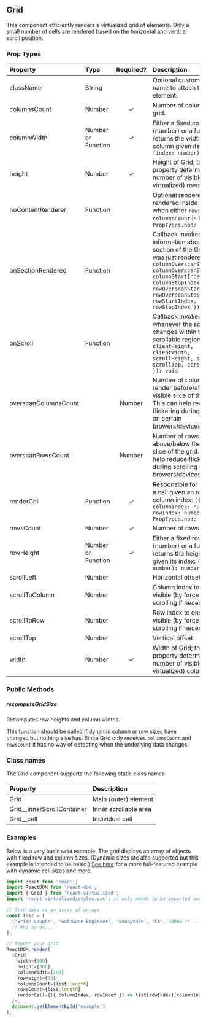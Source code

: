 Grid
---------------

This component efficiently renders a virtualized grid of elements.
Only a small number of cells are rendered based on the horizontal and vertical scroll position.

### Prop Types
| Property | Type | Required? | Description |
|:---|:---|:---:|:---|
| className | String |  | Optional custom CSS class name to attach to root Grid element. |
| columnsCount | Number | ✓ | Number of columns in grid. |
| columnWidth | Number or Function | ✓ | Either a fixed column width (number) or a function that returns the width of a column given its index: `(index: number): number` |
| height | Number | ✓ | Height of Grid; this property determines the number of visible (vs virtualized) rows. |
| noContentRenderer | Function |  | Optional renderer to be rendered inside the grid when either `rowsCount` or `columnsCount` is 0: `(): PropTypes.node` |
| onSectionRendered | Function |  | Callback invoked with information about the section of the Grid that was just rendered: `({ columnOverscanStartIndex, columnOverscanStopIndex, columnStartIndex, columnStopIndex, rowOverscanStartIndex, rowOverscanStopIndex, rowStartIndex, rowStopIndex }): void` |
| onScroll | Function |  | Callback invoked whenever the scroll offset changes within the inner scrollable region: `({ clientHeight, clientWidth, scrollHeight, scrollLeft, scrollTop, scrollWidth }): void` |
| overscanColumnsCount |  | Number | Number of columns to render before/after the visible slice of the grid. This can help reduce flickering during scrolling on certain browers/devices. |
| overscanRowsCount |  | Number | Number of rows to render above/below the visible slice of the grid. This can help reduce flickering during scrolling on certain browers/devices. |
| renderCell | Function | ✓ | Responsible for rendering a cell given an row and column index: `({ columnIndex: number, rowIndex: number }): PropTypes.node` |
| rowsCount | Number | ✓ | Number of rows in grid. |
| rowHeight | Number or Function | ✓ | Either a fixed row height (number) or a function that returns the height of a row given its index: `(index: number): number` |
| scrollLeft | Number |  | Horizontal offset |
| scrollToColumn | Number |  | Column index to ensure visible (by forcefully scrolling if necessary) |
| scrollToRow | Number |  | Row index to ensure visible (by forcefully scrolling if necessary) |
| scrollTop | Number |  | Vertical offset |
| width | Number | ✓ | Width of Grid; this property determines the number of visible (vs virtualized) columns. |

### Public Methods

##### recomputeGridSize

Recomputes row heights and column widths.

This function should be called if dynamic column or row sizes have changed but nothing else has.
Since Grid only receives `columnsCount` and `rowsCount` it has no way of detecting when the underlying data changes.

### Class names

The Grid component supports the following static class names

| Property | Description |
|:---|:---|
| Grid | Main (outer) element |
| Grid__innerScrollContainer | Inner scrollable area |
| Grid__cell | Individual cell |

### Examples

Below is a very basic `Grid` example. The grid displays an array of objects with fixed row and column sizes. (Dynamic sizes are also supported but this example is intended to be basic.) [See here](../source/Grid/Grid.example.js) for a more full-featured example with dynamic cell sizes and more.

```javascript
import React from 'react';
import ReactDOM from 'react-dom';
import { Grid } from 'react-virtualized';
import 'react-virtualized/styles.css'; // only needs to be imported once

// Grid data as an array of arrays
const list = [
  ['Brian Vaughn', 'Software Engineer', 'Sunnyvale', 'CA', 94086 /* ... */ ]
  // And so on...
];

// Render your grid
ReactDOM.render(
  <Grid
    width={300}
    height={300}
    columnWidth={100}
    rowHeight={30}
    columnsCount={list.length}
    rowsCount={list.length}
    renderCell={({ columnIndex, rowIndex }) => list[rowIndex][columnIndex]}
  />,
  document.getElementById('example')
);
```
